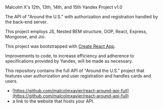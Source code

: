 Malcolm X's 12th, 13th, 14th, and 15th Yandex Project v1.0

The API of "Around the U.S." with authorization and registration handled by the back-end server.

This project employs JS, Nested BEM structure, OOP, React, Express, Mongoose, and Joi.

This project was bootstrapped with [Create React App](https://github.com/facebook/create-react-app).

Improvements to code, to increase efficiency and adherence to specifications provided by Yandex, will be made as necessary.

This repository contains the full API of "Around the U.S." project that features user authorization and user registration and handles cards and users.
* [https://github.com/malcolmxavier/react-around-api-full](https://github.com/malcolmxavier/react-around-api-full)
* a link to the website that hosts your API.
